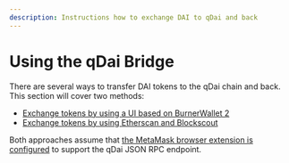 ```yaml
---
description: Instructions how to exchange DAI to qDai and back
---
```


# Using the qDai Bridge

There are several ways to transfer DAI tokens to the qDai chain and back. This section will cover two methods:

* [Exchange tokens by using a UI based on BurnerWallet 2](https://docs.tokenbridge.net/eth-qdai-bridge/qdai-bridge-extension/using-the-qdai-bridge/transfer-dai-with-ui)
* [Exchange tokens by using Etherscan and Blockscout](https://docs.tokenbridge.net/eth-qdai-bridge/qdai-bridge-extension/using-the-qdai-bridge/transfer-dai-without-ui)

Both approaches assume that [the MetaMask browser extension is configured](https://docs.tokenbridge.net/eth-qdai-bridge/qdai-bridge-extension/using-the-qdai-bridge/configuring-metamask) to support the qDai JSON RPC endpoint.
